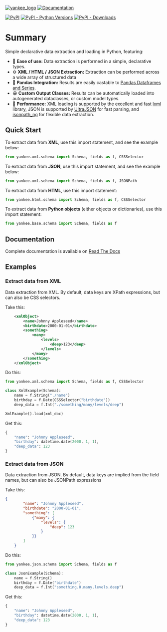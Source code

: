 [![yankee_logo](https://raw.githubusercontent.com/parkerhancock/yankee/master/docs/_static/yankee_logo.svg)](https://patent-client.readthedocs.io)
[![Documentation](https://img.shields.io/readthedocs/yankee/stable)](https://yankee.readthedocs.io/en/stable/)


[![PyPI](https://img.shields.io/pypi/v/yankee?color=blue)](https://pypi.org/project/yankee)
[![PyPI - Python Versions](https://img.shields.io/pypi/pyversions/yankee)](https://pypi.org/project/yankee)
[![PyPI - Downloads](https://img.shields.io/pypi/dm/yankee?color=blue)](https://pypi.org/project/yankee)


# Summary

Simple declarative data extraction and loading in Python, featuring:

- 🍰 **Ease of use:** Data extraction is performed in a simple, declarative types.
- ⚙ **XML / HTML / JSON Extraction:** Extraction can be performed across a wide array of structured data
- 🐼 **Pandas Integration:** Results are easily castable to [Pandas Dataframes and Series][pandas].
- 😀 **Custom Output Classes:** Results can be automatically loaded into autogenerated dataclasses, or custom model types.
- 🚀 **Performance:** XML loading is supported by the excellent and fast [lxml] library, JSON is supported by [UltraJSON][ujson] for fast parsing, and [jsonpath_ng] for flexible data extraction.  

[lxml]: https://lxml.de/
[ujson]:https://github.com/ultrajson/ultrajson
[jsonpath_ng]: https://github.com/h2non/jsonpath-ng
[pandas]: https://pandas.pydata.org/pandas-docs/stable/

## Quick Start

To extract data from **XML**, use this import statement, and see the example below:
```python
from yankee.xml.schema import Schema, fields as f, CSSSelector
```

To extract data from **JSON**, use this import statement, and see the example below:
```python
from yankee.xml.schema import Schema, fields as f, JSONPath
```

To extract data from **HTML**, use this import statement:
```python
from yankee.html.schema import Schema, fields as f, CSSSelector
```

To extract data from **Python objects** (either objects or dictionaries), use this import statement:
```python
from yankee.base.schema import Schema, fields as f
```
<!-- RTD-IGNORE -->
## Documentation

Complete documentation is available on [Read The Docs]

[Read The Docs]: https://yankee.readthedocs.io/en/latest/

<!-- END-RTD-IGNORE -->
## Examples

### Extract data from XML

Data extraction from XML. By default, data keys are XPath expressions, but can also be CSS selectors.

Take this:
```xml
    <xmlObject>
        <name>Johnny Appleseed</name>
        <birthdate>2000-01-01</birthdate>
        <something>
            <many>
                <levels>
                    <deep>123</deep>
                </levels>
            </many>
        </something>
    </xmlObject>
```

Do this:
```python
from yankee.xml.schema import Schema, fields as f, CSSSelector

class XmlExample(Schema):
    name = f.String("./name")
    birthday = f.Date(CSSSelector("birthdate"))
    deep_data = f.Int("./something/many/levels/deep")

XmlExample().load(xml_doc)
```

Get this:
```python
{
    "name": "Johnny Appleseed",
    "birthday": datetime.date(2000, 1, 1),
    "deep_data": 123
}
```

### Extract data from JSON

Data extraction from JSON. By default, data keys are implied from the field names, but can also be JSONPath expressions

Take this:
```json
{
        "name": "Johnny Appleseed",
        "birthdate": "2000-01-01",
        "something": [
            {"many": {
                "levels": {
                    "deep": 123
                }
            }}
        ]
    }
```
Do this:
```python
from yankee.json.schema import Schema, fields as f

class JsonExample(Schema):
    name = f.String()
    birthday = f.Date("birthdate")
    deep_data = f.Int("something.0.many.levels.deep")
```
Get this:
```python
{
    "name": "Johnny Appleseed",
    "birthday": datetime.date(2000, 1, 1),
    "deep_data": 123
}
```


